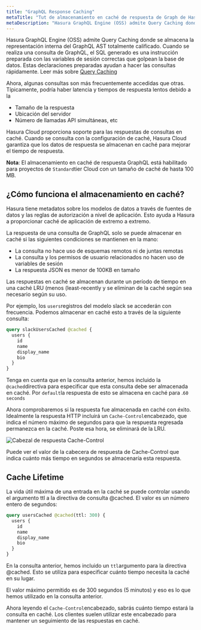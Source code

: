 ```yaml
---
title: "GraphQL Response Caching"
metaTitle: "Tut de almacenamiento en caché de respuesta de Graph de Hasura"
metaDescription: "Hasura GraphQL Engine (OSS) admite Query Caching donde se almacena la representación interna del GraphQL AST totalmente calificado."
---
```


Hasura GraphQL Engine (OSS) admite Query Caching donde se almacena la representación interna del GraphQL AST totalmente calificado. Cuando se realiza una consulta de GraphQL, el SQL generado es una instrucción preparada con las variables de sesión correctas que golpean la base de datos. Estas declaraciones preparadas ayudan a hacer las consultas rápidamente. Leer más sobre [Query Caching](https://hasura.io/docs/latest/graphql/core/databases/postgres/queries/performance.html)

Ahora, algunas consultas son más frecuentemente accedidas que otras. Típicamente, podría haber latencia y tiempos de respuesta lentos debido a la

- Tamaño de la respuesta
- Ubicación del servidor
- Número de llamadas API simultáneas, etc

Hasura Cloud proporciona soporte para las respuestas de consultas en caché. Cuando se consulta con la configuración de caché, Hasura Cloud garantiza que los datos de respuesta se almacenan en caché para mejorar el tiempo de respuesta.

**Nota**: El almacenamiento en caché de respuesta GraphQL está habilitado para proyectos de `Standard`tier Cloud con un tamaño de caché de hasta 100 MB.

## ¿Cómo funciona el almacenamiento en caché?

Hasura tiene metadatos sobre los modelos de datos a través de fuentes de datos y las reglas de autorización a nivel de aplicación. Esto ayuda a Hasura a proporcionar caché de aplicación de extremo a extremo.

La respuesta de una consulta de GraphQL solo se puede almacenar en caché si las siguientes condiciones se mantienen en la mano:

- La consulta no hace uso de esquemas remotos ni de juntas remotas
- La consulta y los permisos de usuario relacionados no hacen uso de variables de sesión
- La respuesta JSON es menor de 100KB en tamaño

Las respuestas en caché se almacenan durante un período de tiempo en una caché LRU (menos (least-recently y se eliminan de la caché según sea necesario según su uso.

Por ejemplo, los `users`registros del modelo slack se accederán con frecuencia. Podemos almacenar en caché esto a través de la siguiente consulta:

```graphql
query slackUsersCached @cached {
  users {
    id
    name
    display_name
    bio
  }
}
```

Tenga en cuenta que en la consulta anterior, hemos incluido la `@cached`directiva para especificar que esta consulta debe ser almacenada en caché. Por `default`la respuesta de esto se almacena en caché para .`60 seconds`

Ahora comprobaremos si la respuesta fue almacenada en caché con éxito. Idealmente la respuesta HTTP incluirá un `Cache-Control`encabezado, que indica el número máximo de segundos para que la respuesta regresada permanezca en la caché. Poste esa hora, se eliminará de la LRU.

![Cabezal de respuesta Cache-Control](https://graphql-engine-cdn.hasura.io/learn-hasura/assets/graphql-hasura-advanced/cache-control.png)

Puede ver el valor de la cabecera de respuesta de Cache-Control que indica cuánto más tiempo en segundos se almacenaría esta respuesta.

## Cache Lifetime

La vida útil máxima de una entrada en la caché se puede controlar usando el argumento ttl a la directiva de consulta @cached. El valor es un número entero de segundos:

```graphql
query usersCached @cached(ttl: 300) {
  users {
    id
    name
    display_name
    bio
  }
}
```
En la consulta anterior, hemos incluido un `ttl`argumento para la directiva @cached. Esto se utiliza para especificar cuánto tiempo necesita la caché en su lugar.

El valor máximo permitido es de 300 segundos (5 minutos) y eso es lo que hemos utilizado en la consulta anterior.

Ahora leyendo el `Cache-Control`encabezado, sabrás cuánto tiempo estará la consulta en caché. Los clientes suelen utilizar este encabezado para mantener un seguimiento de las respuestas en caché.
